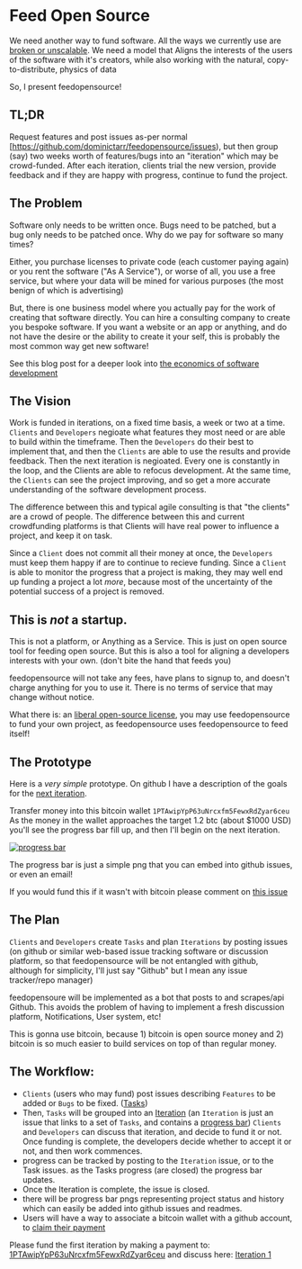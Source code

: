 # Feed Open Source

We need another way to fund software. All the ways we currently use are
[broken or unscalable](
http://dominictarr.com/post/71958587606/some-thoughts-on-the-economics-of-software-development). We need a model that
Aligns the interests of the users of the software with it's creators,
while also working with the natural, copy-to-distribute, physics of data

So, I present feedopensource!

## TL;DR

Request features and post issues as-per normal [https://github.com/dominictarr/feedopensource/issues),
but then group (say) two weeks worth of features/bugs into an "iteration"
which may be crowd-funded. After each iteration, clients trial the new version,
provide feedback and if they are happy with progress, continue to fund the project.

## The Problem

Software only needs to be written once. Bugs need to be patched,
but a bug only needs to be patched once. Why do we pay for software so many times?

Either, you purchase licenses to private code (each customer paying again)
or you rent the software ("As A Service"), or worse of all,
you use a free service, but where your data will be mined for various purposes
(the most benign of which is advertising)

But, there is one business model where you actually pay for the work of creating
that software directly. You can hire a consulting company to create you bespoke software.
If you want a website or an app or anything, and do not have the desire or
the ability to create it your self, this is probably the most common way get new software!

See this blog post for a deeper look into
[the economics of software development](
http://dominictarr.com/post/71958587606/some-thoughts-on-the-economics-of-software-development)

## The Vision

Work is funded in iterations, on a fixed time basis, a week or two at a time.
`Clients` and `Developers` negioate what features they most need or are able to build within the timeframe.
Then the `Developers` do their best to implement that, and then the `Clients` are able
to use the results and provide feedback. Then the next iteration is negioated.
Every one is constantly in the loop, and the Clients are able to refocus
development. At the same time, the `Clients` can see the project improving, and so
get a more accurate understanding of the software development process.

The difference between this and typical agile consulting is that "the clients"
are a crowd of people. The difference between this and current crowdfunding
platforms is that Clients will have real power to influence a project,
and keep it on task.

Since a `Client` does not commit all their money at once, the `Developers`
must keep them happy if are to continue to recieve funding.
Since a `Client` is able to monitor the progress that a project is making,
they may well end up funding a project a lot _more_, because most of the uncertainty
of the potential success of a project is removed.

## This is _not_ a startup.

This is not a platform, or Anything as a Service.
This is just on open source tool for feeding open source.
But this is also a tool for aligning a developers interests with your own.
(don't bite the hand that feeds you)

feedopensource will not take any fees, have plans to signup to,
and doesn't charge anything for you to use it.
There is no terms of service that may change without notice.

What there is: an [liberal open-source license](./LICENSE), you may use feedopensource
to fund your own project, as feedopensource uses feedopensource to feed itself!

## The Prototype

Here is a _very simple_ prototype. On github I have a description of the goals for the
[next iteration](https://github.com/dominictarr/feedopensource/issues).

Transfer money into this bitcoin wallet `1PTAwipYpP63uNrcxfm5FewxRdZyar6ceu`
As the money in the wallet approaches the target 1.2 btc (about $1000 USD)
you'll see the progress bar fill up, and then I'll begin on the next iteration.

[![progress bar](/badge/1PTAwipYpP63uNrcxfm5FewxRdZyar6ceu/1.2)](bitcoin:1PTAwipYpP63uNrcxfm5FewxRdZyar6ceu)

The progress bar is just a simple png that you can embed into github issues, or even an email!

If you would fund this if it wasn't with bitcoin please comment on
[this issue](https://github.com/dominictarr/feedopensource/issues/6)

## The Plan

`Clients` and `Developers` create `Tasks` and plan `Iterations` by posting
issues (on github or similar web-based issue tracking software or discussion platform,
so that feedopensource will be not entangled with github, although for simplicity,
I'll just say "Github" but I mean any issue tracker/repo manager)

feedopensoure will be implemented as a bot that posts to and scrapes/api Github.
This avoids the problem of having to implement a fresh discussion platform, Notifications,
User system, etc!

This is gonna use bitcoin, because 1) bitcoin is open source money and 2)
bitcoin is so much easier to build services on top of than regular money.

## The Workflow:

* `Clients` (users who may fund) post issues describing `Features` to be added or `Bugs` to be fixed.
  ([Tasks](https://github.com/dominictarr/feedopensource/issues/1))
* Then, `Tasks` will be grouped into an [Iteration](https://github.com/dominictarr/feedopensource/issues/3)
  (an `Iteration` is just an issue that links to a set of `Tasks`, and contains a
  [progress bar](https://github.com/dominictarr/feedopensource/issues/2))
  `Clients` and `Developers` can discuss that iteration, and decide to fund it or not.
  Once funding is complete, the developers decide whether to accept it or not, and then work commences.
* progress can be tracked by posting to the `Iteration` issue, or to the Task issues.
  as the Tasks progress (are closed) the progress bar updates.
* Once the Iteration is complete, the issue is closed.
* there will be progress bar pngs representing project status and history which can easily be added into github
  issues and readmes.
* Users will have a way to associate a bitcoin wallet with a github account, to
  [claim their payment](https://github.com/dominictarr/feedopensource/issues/5)

Please fund the first iteration by making a payment to:
[1PTAwipYpP63uNrcxfm5FewxRdZyar6ceu](bitcoin:1PTAwipYpP63uNrcxfm5FewxRdZyar6ceu)
and discuss here: [Iteration 1](https://github.com/dominictarr/feedopensource/issues/5)

